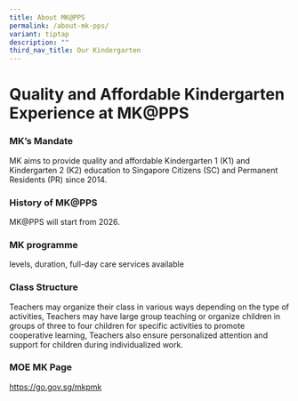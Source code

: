 ```yaml
---
title: About MK@PPS
permalink: /about-mk-pps/
variant: tiptap
description: ""
third_nav_title: Our Kindergarten
---
```

<h1>Quality and Affordable Kindergarten Experience at MK@PPS</h1>
<h3>MK’s Mandate</h3>
<p>MK aims to provide quality and affordable Kindergarten 1 (K1) and Kindergarten
2 (K2) education to Singapore Citizens (SC) and Permanent Residents (PR)
since 2014.</p>
<p></p>
<h3>History of MK@PPS</h3>
<p>MK@PPS will start from 2026.</p>
<p></p>
<h3>MK programme</h3>
<p>levels, duration, full-day care services available</p>
<p></p>
<h3>Class Structure</h3>
<p>Teachers may organize their class in various ways depending on the type
of activities, Teachers may have large group teaching or organize children
in groups of three to four children for specific activities to promote
cooperative learning, Teachers also ensure personalized attention and support
for children during individualized work.</p>
<p></p>
<h3>MOE MK Page</h3>
<p><a href="https://go.gov.sg/mkpmk" rel="noopener noreferrer nofollow" target="_blank">https://go.gov.sg/mkpmk</a>
</p>
<p></p>